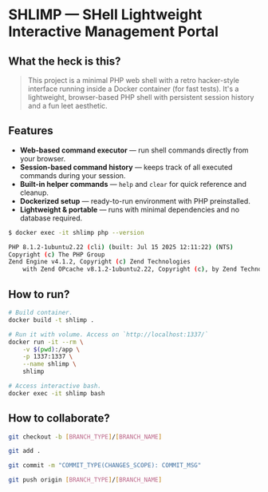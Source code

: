 # SHLIMP — SHell Lightweight Interactive Management Portal

## What the heck is this?

> This project is a minimal PHP web shell with a retro hacker-style interface running inside a Docker container (for fast tests). It's a lightweight, browser-based PHP shell with persistent session history and a fun leet aesthetic.

## Features

- **Web-based command executor** — run shell commands directly from your browser.
- **Session-based command history** — keeps track of all executed commands during your session.
- **Built-in helper commands** — `help` and `clear` for quick reference and cleanup.
- **Dockerized setup** — ready-to-run environment with PHP preinstalled.
- **Lightweight & portable** — runs with minimal dependencies and no database required.

```sh
$ docker exec -it shlimp php --version

PHP 8.1.2-1ubuntu2.22 (cli) (built: Jul 15 2025 12:11:22) (NTS)
Copyright (c) The PHP Group
Zend Engine v4.1.2, Copyright (c) Zend Technologies
    with Zend OPcache v8.1.2-1ubuntu2.22, Copyright (c), by Zend Technologies
```

## How to run?

```sh
# Build container.
docker build -t shlimp .

# Run it with volume. Access on `http://localhost:1337/`
docker run -it --rm \
    -v $(pwd):/app \
    -p 1337:1337 \
    --name shlimp \
    shlimp

# Access interactive bash.
docker exec -it shlimp bash
```

## How to collaborate?

```sh
git checkout -b [BRANCH_TYPE]/[BRANCH_NAME]

git add .

git commit -m "COMMIT_TYPE(CHANGES_SCOPE): COMMIT_MSG"

git push origin [BRANCH_TYPE]/[BRANCH_NAME]
```
